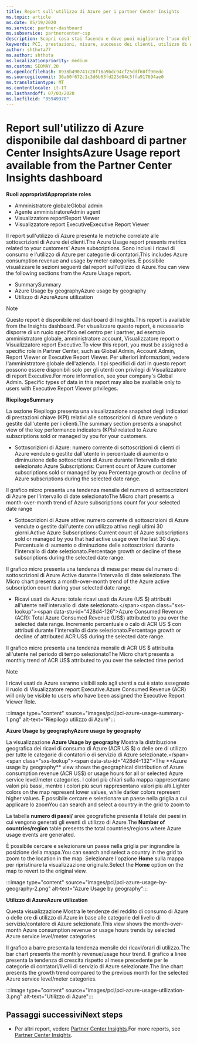 ```yaml
---
title: Report sull'utilizzo di Azure per i partner Center Insights
ms.topic: article
ms.date: 05/19/2020
ms.service: partner-dashboard
ms.subservice: partnercenter-csp
description: Scopri cosa stai facendo e dove puoi migliorare l'uso delle sottoscrizioni di Azure che Vendi o Gestisci per i tuoi clienti.
keywords: PCI, prestazioni, misure, successo dei clienti, utilizzo di Azure, sottoscrizioni, analisi, report
author: shthota77
ms.author: shthota
ms.localizationpriority: medium
ms.custom: SEOMAY.20
ms.openlocfilehash: 8938b490741c28f16a9bdc94cf25ddf60ff90edc
ms.sourcegitcommit: 36a60f672c1c3d6b63fd225d04c5ffa917694ae0
ms.translationtype: MT
ms.contentlocale: it-IT
ms.lasthandoff: 07/03/2020
ms.locfileid: "85949378"
---
```

# <a name="azure-usage-report-available-from-the-partner-center-insights-dashboard"></a><span data-ttu-id="428d4-104">Report sull'utilizzo di Azure disponibile dal dashboard di partner Center Insights</span><span class="sxs-lookup"><span data-stu-id="428d4-104">Azure Usage report available from the Partner Center Insights dashboard</span></span>

<span data-ttu-id="428d4-105">**Ruoli appropriati**</span><span class="sxs-lookup"><span data-stu-id="428d4-105">**Appropriate roles**</span></span>
- <span data-ttu-id="428d4-106">Amministratore globale</span><span class="sxs-lookup"><span data-stu-id="428d4-106">Global admin</span></span>
- <span data-ttu-id="428d4-107">Agente amministratore</span><span class="sxs-lookup"><span data-stu-id="428d4-107">Admin agent</span></span>
- <span data-ttu-id="428d4-108">Visualizzatore report</span><span class="sxs-lookup"><span data-stu-id="428d4-108">Report Viewer</span></span>
- <span data-ttu-id="428d4-109">Visualizzatore report Executive</span><span class="sxs-lookup"><span data-stu-id="428d4-109">Executive Report Viewer</span></span>

<span data-ttu-id="428d4-110">Il report sull'utilizzo di Azure presenta le metriche correlate alle sottoscrizioni di Azure dei clienti.</span><span class="sxs-lookup"><span data-stu-id="428d4-110">The Azure Usage report presents metrics related to your customers’ Azure subscriptions.</span></span> <span data-ttu-id="428d4-111">Sono inclusi i ricavi di consumo e l'utilizzo di Azure per categorie di contatori.</span><span class="sxs-lookup"><span data-stu-id="428d4-111">This includes Azure consumption revenue and usage by meter categories.</span></span> <span data-ttu-id="428d4-112">È possibile visualizzare le sezioni seguenti dal report sull'utilizzo di Azure.</span><span class="sxs-lookup"><span data-stu-id="428d4-112">You can view the following sections from the Azure Usage report.</span></span>

- <span data-ttu-id="428d4-113">Summary</span><span class="sxs-lookup"><span data-stu-id="428d4-113">Summary</span></span>
- <span data-ttu-id="428d4-114">Azure Usage by geography</span><span class="sxs-lookup"><span data-stu-id="428d4-114">Azure usage by geography</span></span>
- <span data-ttu-id="428d4-115">Utilizzo di Azure</span><span class="sxs-lookup"><span data-stu-id="428d4-115">Azure utilization</span></span>

 > [!NOTE]
 > <span data-ttu-id="428d4-116">Questo report è disponibile nel dashboard di Insights.</span><span class="sxs-lookup"><span data-stu-id="428d4-116">This report is available from the Insights dashboard.</span></span> <span data-ttu-id="428d4-117">Per visualizzare questo report, è necessario disporre di un ruolo specifico nel centro per i partner, ad esempio amministratore globale, amministratore account, Visualizzatore report o Visualizzatore report Executive.</span><span class="sxs-lookup"><span data-stu-id="428d4-117">To view this report, you must be assigned a specific role in Partner Center, such as Global Admin, Account Admin, Report Viewer or Executive Report Viewer.</span></span> <span data-ttu-id="428d4-118">Per ulteriori informazioni, vedere l'amministratore globale dell'azienda. I tipi specifici di dati in questo report possono essere disponibili solo per gli utenti con privilegi di Visualizzatore di report Executive.</span><span class="sxs-lookup"><span data-stu-id="428d4-118">For more information, see your company's Global Admin. Specific types of data in this report may also be available only to users with Executive Report Viewer privileges.</span></span>

<span data-ttu-id="428d4-119">**Riepilogo**</span><span class="sxs-lookup"><span data-stu-id="428d4-119">**Summary**</span></span>

<span data-ttu-id="428d4-120">La sezione Riepilogo presenta una visualizzazione snapshot degli indicatori di prestazioni chiave (KPI) relativi alle sottoscrizioni di Azure vendute o gestite dall'utente per i clienti.</span><span class="sxs-lookup"><span data-stu-id="428d4-120">The summary section presents a snapshot view of the key performance indicators (KPIs) related to Azure subscriptions sold or managed by you for your customers.</span></span>  

- <span data-ttu-id="428d4-121">Sottoscrizioni di Azure: numero corrente di sottoscrizioni di clienti di Azure vendute o gestite dall'utente in percentuale di aumento o diminuzione delle sottoscrizioni di Azure durante l'intervallo di date selezionato.</span><span class="sxs-lookup"><span data-stu-id="428d4-121">Azure Subscriptions: Current count of Azure customer subscriptions sold or managed by you Percentage growth or decline of Azure subscriptions during the selected date range.</span></span>

<span data-ttu-id="428d4-122">Il grafico micro presenta una tendenza mensile del numero di sottoscrizioni di Azure per l'intervallo di date selezionato</span><span class="sxs-lookup"><span data-stu-id="428d4-122">The Micro chart presents a month-over-month trend of Azure subscriptions count for your selected date range</span></span>
- <span data-ttu-id="428d4-123">Sottoscrizioni di Azure attive: numero corrente di sottoscrizioni di Azure vendute o gestite dall'utente con utilizzo attivo negli ultimi 30 giorni.</span><span class="sxs-lookup"><span data-stu-id="428d4-123">Active Azure Subscriptions: Current count of Azure subscriptions sold or managed by you that had active usage over the last 30 days.</span></span>
<span data-ttu-id="428d4-124">Percentuale di aumento o diminuzione delle sottoscrizioni durante l'intervallo di date selezionato.</span><span class="sxs-lookup"><span data-stu-id="428d4-124">Percentage growth or decline of these subscriptions during the selected date range.</span></span>

<span data-ttu-id="428d4-125">Il grafico micro presenta una tendenza di mese per mese del numero di sottoscrizioni di Azure Active durante l'intervallo di date selezionato.</span><span class="sxs-lookup"><span data-stu-id="428d4-125">The Micro chart presents a month-over-month trend of the Azure active subscription count during your selected date range.</span></span>

- <span data-ttu-id="428d4-126">Ricavi usati da Azure: totale ricavi usati da Azure (US $) attribuiti all'utente nell'intervallo di date selezionato.</span><span class="sxs-lookup"><span data-stu-id="428d4-126">Azure Consumed Revenue (ACR): Total Azure Consumed Revenue (US$) attributed to you over the selected date range.</span></span>
<span data-ttu-id="428d4-127">Incremento percentuale o calo di ACR US $ con attributi durante l'intervallo di date selezionato.</span><span class="sxs-lookup"><span data-stu-id="428d4-127">Percentage growth or decline of attributed ACR US$ during the selected date range.</span></span> 

<span data-ttu-id="428d4-128">Il grafico micro presenta una tendenza mensile di ACR US $ attribuita all'utente nel periodo di tempo selezionato</span><span class="sxs-lookup"><span data-stu-id="428d4-128">The Micro chart presents a monthly trend of ACR US$ attributed to you over the selected time period</span></span>


> [!NOTE]
 > <span data-ttu-id="428d4-129">I ricavi usati da Azure saranno visibili solo agli utenti a cui è stato assegnato il ruolo di Visualizzatore report Executive.</span><span class="sxs-lookup"><span data-stu-id="428d4-129">Azure Consumed Revenue (ACR) will only be visible to users who have been assigned the Executive Report Viewer Role.</span></span>

:::image type="content" source="images/pci/pci-azure-usage-summary-1.png" alt-text="Riepilogo utilizzo di Azure":::

<span data-ttu-id="428d4-131">**Azure Usage by geography**</span><span class="sxs-lookup"><span data-stu-id="428d4-131">**Azure usage by geography**</span></span>

<span data-ttu-id="428d4-132">La visualizzazione **Azure Usage by geography** Mostra la distribuzione geografica dei ricavi di consumo di Azure (ACR US $) o delle ore di utilizzo per tutte le categorie di contatori o di servizio di Azure selezionate.</span><span class="sxs-lookup"><span data-stu-id="428d4-132">The **Azure usage by geography** view shows the geographical distribution of Azure consumption revenue (ACR US$) or usage hours for all or selected Azure service level/meter categories.</span></span> <span data-ttu-id="428d4-133">I colori più chiari sulla mappa rappresentano valori più bassi, mentre i colori più scuri rappresentano valori più alti.</span><span class="sxs-lookup"><span data-stu-id="428d4-133">Lighter colors on the map represent lower values, while darker colors represent higher values.</span></span> <span data-ttu-id="428d4-134">È possibile cercare e selezionare un paese nella griglia a cui applicare lo zoom</span><span class="sxs-lookup"><span data-stu-id="428d4-134">You can search and select a country in the grid to zoom to</span></span> 

<span data-ttu-id="428d4-135">La tabella **numero di paesi/** aree geografiche presenta il totale dei paesi in cui vengono generati gli eventi di utilizzo di Azure.</span><span class="sxs-lookup"><span data-stu-id="428d4-135">The **Number of countries/region** table presents the total countries/regions where Azure usage events are generated.</span></span>

<span data-ttu-id="428d4-136">È possibile cercare e selezionare un paese nella griglia per ingrandire la posizione della mappa.</span><span class="sxs-lookup"><span data-stu-id="428d4-136">You can search and select a country in the grid to zoom to the location in the map.</span></span> <span data-ttu-id="428d4-137">Selezionare l'opzione **Home** sulla mappa per ripristinare la visualizzazione originale.</span><span class="sxs-lookup"><span data-stu-id="428d4-137">Select the **Home** option on the map to revert to the original view.</span></span>

:::image type="content" source="images/pci/pci-azure-usage-by-geography-2.png" alt-text="Azure Usage by geography":::

<span data-ttu-id="428d4-139">**Utilizzo di Azure**</span><span class="sxs-lookup"><span data-stu-id="428d4-139">**Azure utilization**</span></span>

<span data-ttu-id="428d4-140">Questa visualizzazione Mostra le tendenze del reddito di consumo di Azure o delle ore di utilizzo di Azure in base alle categorie del livello di servizio/contatore di Azure selezionate.</span><span class="sxs-lookup"><span data-stu-id="428d4-140">This view shows the month-over-month Azure consumption revenue or usage hours trends by selected Azure service level/meter categories.</span></span> 

<span data-ttu-id="428d4-141">Il grafico a barre presenta la tendenza mensile dei ricavi/orari di utilizzo.</span><span class="sxs-lookup"><span data-stu-id="428d4-141">The bar chart presents the monthly revenue/usage hour trend.</span></span> <span data-ttu-id="428d4-142">Il grafico a linee presenta la tendenza di crescita rispetto al mese precedente per le categorie di contatori/livelli di servizio di Azure selezionate.</span><span class="sxs-lookup"><span data-stu-id="428d4-142">The line chart presents the growth trend compared to the previous month for the selected Azure service level/meter categories.</span></span>

:::image type="content" source="images/pci/pci-azure-usage-utilization-3.png" alt-text="Utilizzo di Azure":::

## <a name="next-steps"></a><span data-ttu-id="428d4-144">Passaggi successivi</span><span class="sxs-lookup"><span data-stu-id="428d4-144">Next steps</span></span>

- <span data-ttu-id="428d4-145">Per altri report, vedere [Partner Center Insights](partner-center-insights.md).</span><span class="sxs-lookup"><span data-stu-id="428d4-145">For more reports, see [Partner Center Insights](partner-center-insights.md).</span></span>
